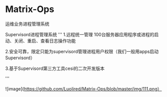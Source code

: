 # Matrix-Ops
运维业务进程管理系统

Supervisord进程管理系统
'''
1.远程统一管理 100台服务器应用程序或进程的启动、关闭、重启、查看日志操作功能

2.安全可靠，限定只能为supervisord管理进程用户权限（我们一般用apps启动 Supervisord）

3.基于Supervisord第三方工具cesi的二次开发版本

'''

![image](https://github.com/Luolired/Matrix-Ops/blob/master/img/111.png）
